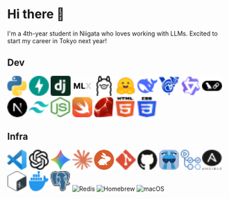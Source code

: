 # Hi there 👋

I'm a 4th-year student in Niigata who loves working with LLMs. Excited to start my career in Tokyo next year!

## Dev
<div>
<img class="skills__img" width="46" height="46" alt="Python" src="./icons/development/python.svg"/>
<img class="skills__img" width="46" height="46" alt="FastAPI" src="./icons/development/fastapi.svg"/>
<img class="skills__img" width="46" height="46" alt="Django" src="./icons/development/django.svg"/>
<img class="skills__img" width="46" height="46" alt="MLX" src="./icons/development/mlx.svg"/>
<img class="skills__img" width="46" height="46" alt="Ollama" src="./icons/development/ollama.svg"/>
<img class="skills__img" width="46" height="46" alt="Hugging Face" src="./icons/development/huggingface.svg"/>
<img class="skills__img" width="46" height="46" alt="DeepSeek" src="./icons/development/deepseek.svg"/>
<img class="skills__img" width="46" height="46" alt="GLM" src="./icons/development/glm.svg"/>
<img class="skills__img" width="46" height="46" alt="Qwen" src="./icons/development/qwen.svg"/>
<img class="skills__img" width="46" height="46" alt="LangChain" src="./icons/development/langchain.svg"/>
<img class="skills__img" width="46" height="46" alt="Next.js" src="./icons/development/nextjs.svg"/>
<img class="skills__img" width="46" height="46" alt="Tailwind CSS" src="./icons/development/tailwindcss.svg"/>
<img class="skills__img" width="46" height="46" alt="Node.js" src="./icons/development/nodejs.svg"/>
<img class="skills__img" width="46" height="46" alt="Swift" src="./icons/development/swift.svg"/>
<img class="skills__img" width="46" height="46" alt="Ruby" src="./icons/development/ruby.svg"/>
<img class="skills__img" width="46" height="46" alt="HTML5" src="./icons/development/html5.svg"/>
<img class="skills__img" width="46" height="46" alt="CSS3" src="./icons/development/css3.svg"/>
</div>

## Infra
<div>
<img class="skills__img" width="46" height="46" alt="Visual Studio Code" src="./icons/infrastructure/vscode.svg"/>
<img class="skills__img" width="46" height="46" alt="OpenAI" src="./icons/infrastructure/openai.svg"/>
<img class="skills__img" width="46" height="46" alt="Gemini" src="./icons/infrastructure/gemini.svg"/>
<img class="skills__img" width="46" height="46" alt="Claude" src="./icons/infrastructure/claude.svg"/>
<img class="skills__img" width="46" height="46" alt="CodeRabbit" src="./icons/infrastructure/coderabbit.svg"/>
<img class="skills__img" width="46" height="46" alt="Git" src="./icons/infrastructure/git.svg"/>
<img class="skills__img" width="46" height="46" alt="GitHub" src="./icons/infrastructure/github.svg"/>
<img class="skills__img" width="46" height="46" alt="Jujutsu" src="./icons/infrastructure/jj.svg"/>
<img class="skills__img" width="46" height="46" alt="GitHub Actions" src="./icons/infrastructure/github-actions.svg"/>
<img class="skills__img" width="46" height="46" alt="Ansible" src="./icons/infrastructure/ansible.svg"/>
<img class="skills__img" width="46" height="46" alt="Bash" src="./icons/infrastructure/bash.svg"/>
<img class="skills__img" width="46" height="46" alt="Docker" src="./icons/infrastructure/docker.svg"/>
<img class="skills__img" width="46" height="46" alt="PostgreSQL" src="./icons/infrastructure/postgresql.svg"/>
<img class="skills__img" width="46" height="46" alt="Redis" src="https://api.iconify.design/logos/redis.svg"/>
<img class="skills__img" width="46" height="46" alt="Homebrew" src="https://api.iconify.design/logos/homebrew.svg"/>
<img class="skills__img" width="46" height="46" alt="macOS" src="https://api.iconify.design/logos/apple.svg"/>
</div>
